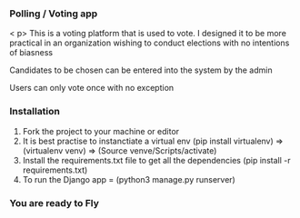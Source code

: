 ### Polling / Voting app

< p> This is a voting platform that is used to vote. I designed it to be more practical in an organization wishing to conduct elections with no intentions of biasness</p>


<p> Candidates to be chosen can be entered into the system by the admin</p>
<p> Users can only vote once with no exception</p>

### Installation
1. Fork the project to your machine or editor
2. It is best practise to instanctiate a virtual env (pip install virtualenv) => (virtualenv venv) => (Source venve/Scripts/activate)
3. Install the requirements.txt file to get all the dependencies (pip install -r requirements.txt)
4. To run the Django app = (python3 manage.py runserver)

### You are ready to Fly
